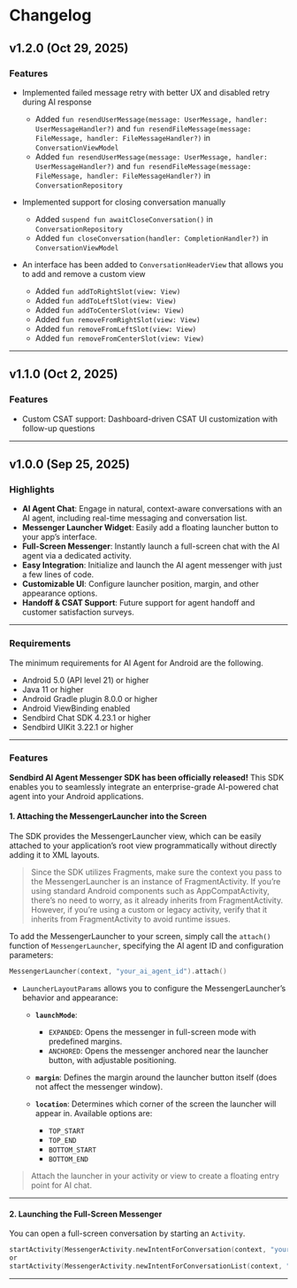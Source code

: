 # Changelog

## v1.2.0 (Oct 29, 2025)

### Features

- Implemented failed message retry with better UX and disabled retry during AI response
  - Added `fun resendUserMessage(message: UserMessage, handler: UserMessageHandler?)` and `fun resendFileMessage(message: FileMessage, handler: FileMessageHandler?)` in `ConversationViewModel`
  - Added `fun resendUserMessage(message: UserMessage, handler: UserMessageHandler?)` and `fun resendFileMessage(message: FileMessage, handler: FileMessageHandler?)` in `ConversationRepository`

- Implemented support for closing conversation manually
  - Added `suspend fun awaitCloseConversation()` in `ConversationRepository`
  - Added `fun closeConversation(handler: CompletionHandler?)` in `ConversationViewModel`

- An interface has been added to `ConversationHeaderView` that allows you to add and remove a custom view
  - Added `fun addToRightSlot(view: View)`
  - Added `fun addToLeftSlot(view: View)`
  - Added `fun addToCenterSlot(view: View)`
  - Added `fun removeFromRightSlot(view: View)`
  - Added `fun removeFromLeftSlot(view: View)`
  - Added `fun removeFromCenterSlot(view: View)`
---

## v1.1.0 (Oct 2, 2025)

### Features

- Custom CSAT support: Dashboard-driven CSAT UI customization with follow-up questions

---

## v1.0.0 (Sep 25, 2025)

### Highlights

- **AI Agent Chat**: Engage in natural, context-aware conversations with an AI agent, including real-time messaging and conversation list.
- **Messenger Launcher Widget**: Easily add a floating launcher button to your app’s interface.
- **Full-Screen Messenger**: Instantly launch a full-screen chat with the AI agent via a dedicated activity.
- **Easy Integration**: Initialize and launch the AI agent messenger with just a few lines of code.
- **Customizable UI**: Configure launcher position, margin, and other appearance options.
- **Handoff & CSAT Support**: Future support for agent handoff and customer satisfaction surveys.

---

### Requirements
The minimum requirements for AI Agent for Android are the following.

- Android 5.0 (API level 21) or higher
- Java 11 or higher
- Android Gradle plugin 8.0.0 or higher
- Android ViewBinding enabled
- Sendbird Chat SDK 4.23.1 or higher
- Sendbird UIKit 3.22.1 or higher

---

### Features

**Sendbird AI Agent Messenger SDK has been officially released!**
This SDK enables you to seamlessly integrate an enterprise-grade AI-powered chat agent into your Android applications.

#### 1. Attaching the MessengerLauncher into the Screen
The SDK provides the MessengerLauncher view, which can be easily attached to your application’s root view programmatically without directly adding it to XML layouts.

> Since the SDK utilizes Fragments, make sure the context you pass to the MessengerLauncher is an instance of FragmentActivity. If you’re using standard Android components such as AppCompatActivity, there’s no need to worry, as it already inherits from FragmentActivity.
However, if you’re using a custom or legacy activity, verify that it inherits from FragmentActivity to avoid runtime issues.

To add the MessengerLauncher to your screen, simply call the `attach()` function of `MessengerLauncher`, specifying the AI agent ID and configuration parameters:

```kotlin
MessengerLauncher(context, "your_ai_agent_id").attach()
```

- `LauncherLayoutParams` allows you to configure the MessengerLauncher’s behavior and appearance:
  - **`launchMode`**:
    - `EXPANDED`: Opens the messenger in full-screen mode with predefined margins.
    - `ANCHORED`: Opens the messenger anchored near the launcher button, with adjustable positioning.

  - **`margin`**: Defines the margin around the launcher button itself (does not affect the messenger window).

  - **`location`**: Determines which corner of the screen the launcher will appear in. Available options are:
    - `TOP_START`
    - `TOP_END`
    - `BOTTOM_START`
    - `BOTTOM_END`

> Attach the launcher in your activity or view to create a floating entry point for AI chat.

---

#### 2. Launching the Full-Screen Messenger
You can open a full-screen conversation by starting an `Activity`.

```kotlin
startActivity(MessengerActivity.newIntentForConversation(context, "your_ai_agent_id"))
or
startActivity(MessengerActivity.newIntentForConversationList(context, "your_ai_agent_id"))
```
---
